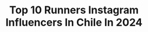 ---
title: Top 10 Runners Instagram Influencers In Chile In 2024
description: >-
  Find top runners Instagram influencers in Chile in 2024. Most popular hashtags: #chile #runner #running #trailrunning.
platform: Instagram
hits: 13
text_top: Analyze the best Instagram influencers on inBeat.
text_bottom: Our search engine aggregates 13 Instagram influencers like this in Chile for you to work with.
profiles:
  - username: "pedroultrerastv"
    fullname: >-
      Pedro Ultreras
    bio: >-
      Ultra & Marathon Runner. Mount Climber. Freedom & Nature Lover. Coffee Addict. World Traveler - 87 Countries visited & counting
    location: "Chile"
    followers: 30894
    engagement: 62
    commentsToLikes: 0.048657
    id: ckqt1vflmzyxd0j23m81jueos
    verified: false
    hashtags: "#worldmarathonrunner, #run4life, #mendozaargentina, #mytripmyadventure"
  - username: "yadrankatomick"
    fullname: >-
      Yadranka Tomič Kralj
    bio: >-
      . O ❦ @solesdepelarco ♞ / 🇨🇱🇭🇷 Miss Chile, 2nd Runner Up International 2017 ♛
    location: "Chile"
    followers: 231165
    engagement: 503
    commentsToLikes: 0.012357
    id: ck5c07tppsltc0i11em4gle4g
    verified: true
    hashtags: "#cuarentena"
  - username: "totoberisso"
    fullname: >-
      Toto Berisso
    bio: >-
      Periodista de @revistanoticias, fotógrafo y runner 10K🔓 15K🔓 21k🔓 42k🔓 ¿110? DualPowerTeam x @dualpowerok Pacer x @iloverunn Sin miedo al ridículo
    location: "Chile"
    followers: 15584
    engagement: 112
    commentsToLikes: 0.389166
    id: ck6tsqxqe6bw60j719kmfkhnd
    verified: true
    hashtags: "#110k, #correr, #quenadatedetenga, #trail"
  - username: "navarretedaniela1"
    fullname: >-
      Daniela Navarrete
    bio: >-
      Ultra Trail Runner Atleta @thenorthfacechile @petzlchile @buffchile @garmin_chile @cerveza_austral @revistahdsports @feltchile P. E Teacher @TR_SUMMIT
    location: "Chile"
    followers: 4809
    engagement: 698
    commentsToLikes: 0.079057
    id: ck14i9m1jeb5q0i19j65re2p7
    verified: false
    hashtags: "#livemorenow, #photooftheday, #accesstheinaccessible, #nature"
  - username: "sebastian_runner"
    fullname: >-
      Sebastián Runner
    bio: >-
      VALPARAÍSO ▪ CHILE ▪ #POSTALES_HUMANAS_ Fotógrafo documentalista / Talleres / Proyectos visuales & Culturales Autor Libro Postales Humanas Valparaiso
    location: "Chile"
    followers: 42733
    engagement: 259
    commentsToLikes: 0.043268
    id: ck5hnn5pjo2230i11h023yh4r
    verified: false
    hashtags: "#postales"
  - username: "cata_alegria_"
    fullname: >-
      Cata Alegría
    bio: >-
      
    location: "Chile"
    followers: 7869
    engagement: 513
    commentsToLikes: 0.037978
    id: ck8tdmmse3y690j7827qnbifp
    verified: false
    hashtags: "#outdoorlove, #hiking, #outdoors, #viajeros"
  - username: "franciscorree"
    fullname: >-
      Franciscoo Alexanderr
    bio: >-
      Montañista Atleta 🗻🏃🏽‍♂️ @thenorthfacechile @PetzlChile @BuffChile @outdoorlab.cl @goprocl . Ahora en el proyecto @chile.volcanico 🌋
    location: "Chile"
    followers: 7230
    engagement: 664
    commentsToLikes: 0.023307
    id: ck14i9k2qeauh0i19wlj6ka94
    verified: false
    hashtags: "#skyrunning, #monta, #trailrun, #naturephotography"
  - username: "soficfit"
    fullname: >-
      Sofía Cavallini
    bio: >-
      Wellness Lifestyle Motivo, entreno & reflexionó TikTok (+215 k) Atleta @nikerunning Owner @this.sofit @sc.estudio 💌: scavallini@uc.cl
    location: "Chile"
    followers: 101022
    engagement: 1694
    commentsToLikes: 0.006033
    id: clnbn6qx63z7x0j08dufw5ne5
    verified: false
    hashtags: "#wellness, #frases, #soficfitchallenge, #motivacion"
  - username: "christell_oficial"
    fullname: >-
      𝓒𝓱𝓻𝓲𝓼𝓽𝓮𝓵𝓵
    bio: >-
      𝑪𝒂𝒏𝒕𝒂𝒏𝒕𝒆 🇨🇱 𝑽𝒐𝒄𝒂𝒍 𝑪𝒐𝒂𝒄𝒉🗣 𝑴𝒂𝒌𝒆𝒖𝒑 𝑨𝒓𝒕𝒊𝒔𝒕 💋 𝑭𝒖𝒕𝒖𝒓𝒂 𝑭𝒐𝒏𝒐𝒂𝒖𝒅𝒊𝒐𝒍𝒐𝒈𝒂 Emprendedora 🛍@beyou.makeupstore @beyoustudio.cl ⬇️ESCUCHA✨Mi Sentir✨⬇️
    location: "Chile"
    followers: 355329
    engagement: 194
    commentsToLikes: 0.024943
    id: ck5q5qpnlu4qw0i1184zg16q7
    verified: true
    hashtags: "#maquillaje, #makeup, #musica, #videoclip"
  - username: "fenamackenna"
    fullname: >-
      Fernanda Mackenna
    bio: >-
      ⚡️Chilena 🇨🇱 - Atleta 400mts ⚡️Medallista Sudamericana ⚡️Atleta @underarmourlatam - @unt alumni T&F ⚡️Embajadora @imgacademy ⬇️
    location: "Chile"
    followers: 24544
    engagement: 222
    commentsToLikes: 0.034605
    id: ckaowvnjhanng0i78pd95hg1s
    verified: false
    hashtags: "#sports, #run, #motivation, #athlete"
---
